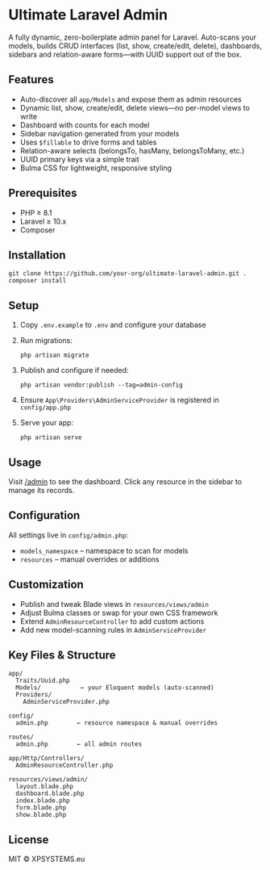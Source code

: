 # Ultimate Laravel Admin

A fully dynamic, zero-boilerplate admin panel for Laravel. Auto-scans your models, builds CRUD interfaces (list, show, create/edit, delete), dashboards, sidebars and relation-aware forms—with UUID support out of the box.

## Features

*   Auto-discover all `app/Models` and expose them as admin resources
*   Dynamic list, show, create/edit, delete views—no per-model views to write
*   Dashboard with counts for each model
*   Sidebar navigation generated from your models
*   Uses `$fillable` to drive forms and tables
*   Relation-aware selects (belongsTo, hasMany, belongsToMany, etc.)
*   UUID primary keys via a simple trait
*   Bulma CSS for lightweight, responsive styling

## Prerequisites

*   PHP ≥ 8.1
*   Laravel ≥ 10.x
*   Composer

## Installation

```
git clone https://github.com/your-org/ultimate-laravel-admin.git .
composer install
```

## Setup

1.  Copy `.env.example` to `.env` and configure your database
2.  Run migrations:
    
    ```
    php artisan migrate
    ```
    
3.  Publish and configure if needed:
    
    ```
    php artisan vendor:publish --tag=admin-config
    ```
    
4.  Ensure `App\Providers\AdminServiceProvider` is registered in `config/app.php`
5.  Serve your app:
    
    ```
    php artisan serve
    ```
    

## Usage

Visit [/admin](http://localhost:8000/admin) to see the dashboard. Click any resource in the sidebar to manage its records.

## Configuration

All settings live in `config/admin.php`:

*   `models_namespace` – namespace to scan for models
*   `resources` – manual overrides or additions

## Customization

*   Publish and tweak Blade views in `resources/views/admin`
*   Adjust Bulma classes or swap for your own CSS framework
*   Extend `AdminResourceController` to add custom actions
*   Add new model-scanning rules in `AdminServiceProvider`

## Key Files & Structure

```
app/
  Traits/Uuid.php
  Models/           ← your Eloquent models (auto-scanned)
  Providers/
    AdminServiceProvider.php

config/
  admin.php        ← resource namespace & manual overrides

routes/
  admin.php        ← all admin routes

app/Http/Controllers/
  AdminResourceController.php

resources/views/admin/
  layout.blade.php
  dashboard.blade.php
  index.blade.php
  form.blade.php
  show.blade.php
```

## License

MIT © XPSYSTEMS.eu

